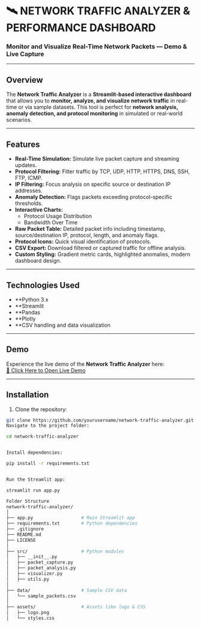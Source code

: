 # 🛰️ NETWORK TRAFFIC ANALYZER & PERFORMANCE DASHBOARD

### Monitor and Visualize Real-Time Network Packets — Demo & Live Capture

---

## Overview
The **Network Traffic Analyzer** is a **Streamlit-based interactive dashboard** that allows you to **monitor, analyze, and visualize network traffic** in real-time or via sample datasets. This tool is perfect for **network analysis, anomaly detection, and protocol monitoring** in simulated or real-world scenarios.

---

## Features
- **Real-Time Simulation:** Simulate live packet capture and streaming updates.
- **Protocol Filtering:** Filter traffic by TCP, UDP, HTTP, HTTPS, DNS, SSH, FTP, ICMP.
- **IP Filtering:** Focus analysis on specific source or destination IP addresses.
- **Anomaly Detection:** Flags packets exceeding protocol-specific thresholds.
- **Interactive Charts:**
  - Protocol Usage Distribution
  - Bandwidth Over Time
- **Raw Packet Table:** Detailed packet info including timestamp, source/destination IP, protocol, length, and anomaly flags.
- **Protocol Icons:** Quick visual identification of protocols.
- **CSV Export:** Download filtered or captured traffic for offline analysis.
- **Custom Styling:** Gradient metric cards, highlighted anomalies, modern dashboard design.

---

## Technologies Used

- **Python 3.x
- **Streamlit
- **Pandas
- **Plotly
- **CSV handling and data visualization

---

## Demo
Experience the live demo of the **Network Traffic Analyzer** here:  
[🚀 Click Here to Open Live Demo](https://saireddy81797-network-traffic-analyzer-app-1ztz4t.streamlit.app/)

---

## Installation
1. Clone the repository:  
```bash
git clone https://github.com/yourusername/network-traffic-analyzer.git
Navigate to the project folder:

cd network-traffic-analyzer


Install dependencies:

pip install -r requirements.txt


Run the Streamlit app:

streamlit run app.py

Folder Structure
network-traffic-analyzer/
│
├── app.py                  # Main Streamlit app
├── requirements.txt        # Python dependencies
├── .gitignore
├── README.md
├── LICENSE
│
├── src/                    # Python modules
│   ├── __init__.py
│   ├── packet_capture.py
│   ├── packet_analysis.py
│   ├── visualizer.py
│   ├── utils.py
│
├── data/                   # Sample CSV data
│   └── sample_packets.csv
│
├── assets/                 # Assets like logo & CSS
│   ├── logo.png
│   └── styles.css

